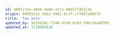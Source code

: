 ```yaml
---
id: b00117ee-e65b-4a66-a7c1-88b577db211e
origin: 8095512e-18e2-4962-8c37-cf79d7a0657d
title: 'Tax kits'
updated_by: 9c55616c-7340-47e9-bc83-f0bc3da40785
updated_at: 1720983528
---
```

